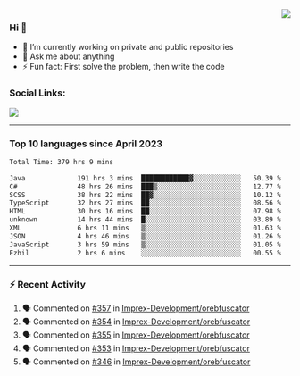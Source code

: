 <!--
<a href="https://wuffy.eu">
  <img align="right" src="https://github.com/ngloader/ngloader/blob/devcard/devcard.png" height="410" width="300" alt="NgLoader's Dev Card"/>
</a>
-->

<a href="https://wuffy.eu">
  <img align="right" src="https://github-readme-stats.vercel.app/api?username=ngloader&count_private=true&include_all_commits=true&show_icons=true&theme=dracula" />
</a>

### Hi 👋
- 🔭 I’m currently working on private and public repositories
- 💬 Ask me about anything
- ⚡ Fun fact: First solve the problem, then write the code

### Social Links:
<a href="https://discord.gg/jUtRU5Q">
  <img src="https://dcbadge.vercel.app/api/shield/128286216708685824?style=flat&theme=clean&compact=true" />
</a>

<!--
---

<div>
  <img src="https://github-readme-stats.vercel.app/api/wakatime?username=NgLoader&api_domain=wakapi.wuffy.dev&bg_color=282a36&title_color=ff6e96&icon_color=2F855A&text_color=ffffff&custom_title=Week%20Stats&layout=compact" />
</div>

---

<div>
  <img height="170" align="left" src="https://github-readme-stats.vercel.app/api?username=ngloader&count_private=true&include_all_commits=true&show_icons=true&theme=dracula" />
  <img src="https://github-readme-stats.vercel.app/api/top-langs/?username=ngloader&layout=compact&theme=dracula" />
</div>

---

<a href="https://github.com/ryo-ma/github-profile-trophy">
  <img width=800 src="https://github-profile-trophy.vercel.app/?username=ngloader&column=8&theme=dracula&no-frame=true"/>
</a>
-->

---

### Top 10 languages since April 2023

<!--START_SECTION:waka-->

```txt
Total Time: 379 hrs 9 mins

Java             191 hrs 3 mins  ████████████▓░░░░░░░░░░░░   50.39 %
C#               48 hrs 26 mins  ███▒░░░░░░░░░░░░░░░░░░░░░   12.77 %
SCSS             38 hrs 22 mins  ██▓░░░░░░░░░░░░░░░░░░░░░░   10.12 %
TypeScript       32 hrs 27 mins  ██░░░░░░░░░░░░░░░░░░░░░░░   08.56 %
HTML             30 hrs 16 mins  ██░░░░░░░░░░░░░░░░░░░░░░░   07.98 %
unknown          14 hrs 44 mins  █░░░░░░░░░░░░░░░░░░░░░░░░   03.89 %
XML              6 hrs 11 mins   ▒░░░░░░░░░░░░░░░░░░░░░░░░   01.63 %
JSON             4 hrs 46 mins   ▒░░░░░░░░░░░░░░░░░░░░░░░░   01.26 %
JavaScript       3 hrs 59 mins   ▒░░░░░░░░░░░░░░░░░░░░░░░░   01.05 %
Ezhil            2 hrs 6 mins    ░░░░░░░░░░░░░░░░░░░░░░░░░   00.55 %
```

<!--END_SECTION:waka-->

---

### :zap: Recent Activity
<!--START_SECTION:activity-->
1. 🗣 Commented on [#357](https://github.com/Imprex-Development/orebfuscator/issues/357#issuecomment-1948782311) in [Imprex-Development/orebfuscator](https://github.com/Imprex-Development/orebfuscator)
2. 🗣 Commented on [#354](https://github.com/Imprex-Development/orebfuscator/issues/354#issuecomment-1946690988) in [Imprex-Development/orebfuscator](https://github.com/Imprex-Development/orebfuscator)
3. 🗣 Commented on [#355](https://github.com/Imprex-Development/orebfuscator/issues/355#issuecomment-1946652155) in [Imprex-Development/orebfuscator](https://github.com/Imprex-Development/orebfuscator)
4. 🗣 Commented on [#353](https://github.com/Imprex-Development/orebfuscator/issues/353#issuecomment-1937006950) in [Imprex-Development/orebfuscator](https://github.com/Imprex-Development/orebfuscator)
5. 🗣 Commented on [#346](https://github.com/Imprex-Development/orebfuscator/issues/346#issuecomment-1913349537) in [Imprex-Development/orebfuscator](https://github.com/Imprex-Development/orebfuscator)
<!--END_SECTION:activity-->
